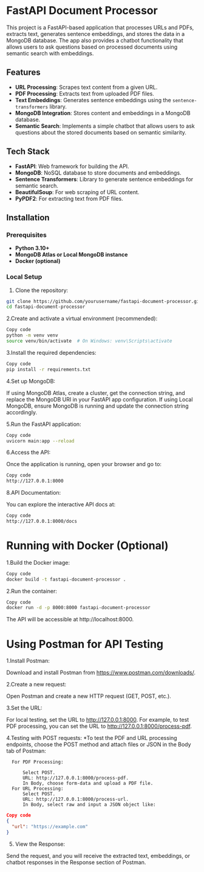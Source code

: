 # FastAPI Document Processor

This project is a FastAPI-based application that processes URLs and PDFs, extracts text, generates sentence embeddings, and stores the data in a MongoDB database. The app also provides a chatbot functionality that allows users to ask questions based on processed documents using semantic search with embeddings.

## Features

- **URL Processing**: Scrapes text content from a given URL.
- **PDF Processing**: Extracts text from uploaded PDF files.
- **Text Embeddings**: Generates sentence embeddings using the `sentence-transformers` library.
- **MongoDB Integration**: Stores content and embeddings in a MongoDB database.
- **Semantic Search**: Implements a simple chatbot that allows users to ask questions about the stored documents based on semantic similarity.

## Tech Stack

- **FastAPI**: Web framework for building the API.
- **MongoDB**: NoSQL database to store documents and embeddings.
- **Sentence Transformers**: Library to generate sentence embeddings for semantic search.
- **BeautifulSoup**: For web scraping of URL content.
- **PyPDF2**: For extracting text from PDF files.

## Installation

### Prerequisites

- **Python 3.10+**
- **MongoDB Atlas or Local MongoDB instance**
- **Docker (optional)**

### Local Setup

1. Clone the repository:

```bash
git clone https://github.com/yourusername/fastapi-document-processor.git
cd fastapi-document-processor
```

2.Create and activate a virtual environment (recommended):

```bash
Copy code
python -m venv venv
source venv/bin/activate  # On Windows: venv\Scripts\activate
```

3.Install the required dependencies:

```bash
Copy code
pip install -r requirements.txt
```

4.Set up MongoDB:

If using MongoDB Atlas, create a cluster, get the connection string, and replace the MongoDB URI in your FastAPI app configuration.
If using Local MongoDB, ensure MongoDB is running and update the connection string accordingly.

5.Run the FastAPI application:

```bash
Copy code
uvicorn main:app --reload
```
6.Access the API:

Once the application is running, open your browser and go to:

```bash
Copy code
http://127.0.0.1:8000
```
8.API Documentation:

You can explore the interactive API docs at:

```bash
Copy code
http://127.0.0.1:8000/docs
```


# Running with Docker (Optional)


1.Build the Docker image:

```bash
Copy code
docker build -t fastapi-document-processor .
```

2.Run the container:

```bash
Copy code
docker run -d -p 8000:8000 fastapi-document-processor
```
The API will be accessible at http://localhost:8000.

# Using Postman for API Testing

1.Install Postman:

Download and install Postman from https://www.postman.com/downloads/.

2.Create a new request:

Open Postman and create a new HTTP request (GET, POST, etc.).

3.Set the URL:

For local testing, set the URL to http://127.0.0.1:8000.
For example, to test PDF processing, you can set the URL to http://127.0.0.1:8000/process-pdf.

4.Testing with POST requests:
*To test the PDF and URL processing endpoints, choose the POST method and attach files or JSON in the Body tab of Postman:

      For PDF Processing:
  
          Select POST.
          URL: http://127.0.0.1:8000/process-pdf.
          In Body, choose form-data and upload a PDF file.
      For URL Processing:
          Select POST.
          URL: http://127.0.0.1:8000/process-url.
          In Body, select raw and input a JSON object like:
```json
Copy code
{
  "url": "https://example.com"
}
```

5. View the Response:

Send the request, and you will receive the extracted text, embeddings, or chatbot responses in the Response section of Postman.

